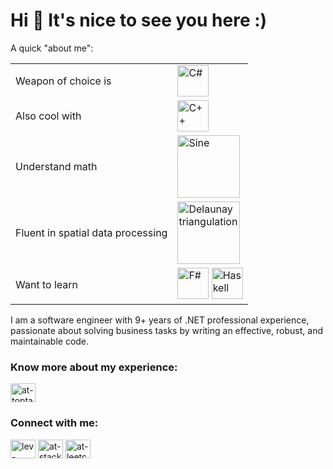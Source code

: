 # Hi 👋 It's nice to see you here :)

A quick "about me":

|  |  |
|--------|----|
|Weapon of choice is | <img src="https://upload.wikimedia.org/wikipedia/commons/thumb/0/0d/C_Sharp_wordmark.svg/240px-C_Sharp_wordmark.svg.png" alt="C#" height="50" />
| Also cool with | <img src="https://upload.wikimedia.org/wikipedia/commons/thumb/1/18/ISO_C%2B%2B_Logo.svg/213px-ISO_C%2B%2B_Logo.svg.png" alt="C++" height="50" />
| Understand math | <img src="https://upload.wikimedia.org/wikipedia/commons/thumb/d/d2/Sine_one_period.svg/200px-Sine_one_period.svg.png" alt="Sine" width="100" />
| Fluent in spatial data processing | <img src="https://upload.wikimedia.org/wikipedia/commons/c/c9/Delaunay_circumcircles.png" alt="Delaunay triangulation" height="100" />
| Want to learn | <img src="https://upload.wikimedia.org/wikipedia/commons/5/57/Fsharp_logo.png" alt="F#" height="50" /> <img src="https://wiki.haskell.org/wikiupload/4/4a/HaskellLogoStyPreview-1.png" alt="Haskell" height="50" />


I am a software engineer with 9+ years of .NET professional experience, passionate about solving business tasks by writing an effective, robust, and maintainable code. 

### Know more about my experience:
<a href="https://www.toptal.com/resume/lev-yastrebov" target="blank"><img align="center" src="https://cdn.jsdelivr.net/npm/simple-icons@3.0.1/icons/toptal.svg" alt="at-toptal" height="30" width="40" /></a>

### Connect with me:
<p align="left">
<a href="https://linkedin.com/in/lev-yastrebov" target="blank"><img align="center" src="https://cdn.jsdelivr.net/npm/simple-icons@3.0.1/icons/linkedin.svg" alt="lev-yastrebov" height="30" width="40" /></a>
<a href="https://stackoverflow.com/users/3087417" target="blank"><img align="center" src="https://cdn.jsdelivr.net/npm/simple-icons@3.0.1/icons/stackoverflow.svg" alt="at-stackoverflow" height="30" width="40" /></a>
<a href="https://www.leetcode.com/levyas/" target="blank"><img align="center" src="https://cdn.jsdelivr.net/npm/simple-icons@3.0.1/icons/leetcode.svg" alt="at-leetcode" height="30" width="40" /></a>
</p>

